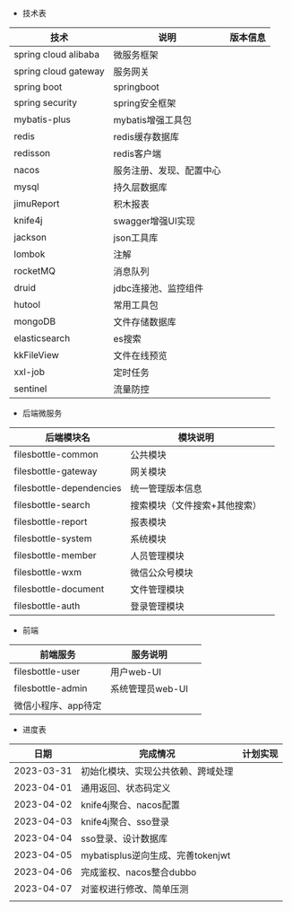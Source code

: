 - 技术表

| 技术                 | 说明                     | 版本信息 |
| -------------------- | ------------------------ | -------- |
| spring cloud alibaba | 微服务框架               |          |
| spring cloud gateway | 服务网关                 |          |
| spring boot          | springboot               |          |
| spring security      | spring安全框架           |          |
| mybatis-plus         | mybatis增强工具包        |          |
| redis                | redis缓存数据库          |          |
| redisson             | redis客户端              |          |
| nacos                | 服务注册、发现、配置中心 |          |
| mysql                | 持久层数据库             |          |
| jimuReport           | 积木报表                 |          |
| knife4j              | swagger增强UI实现        |          |
| jackson              | json工具库               |          |
| lombok               | 注解                     |          |
| rocketMQ             | 消息队列                 |          |
| druid                | jdbc连接池、监控组件     |          |
| hutool               | 常用工具包               |          |
| mongoDB              | 文件存储数据库           |          |
| elasticsearch        | es搜索                   |          |
| kkFileView           | 文件在线预览             |          |
| xxl-job              | 定时任务                 |          |
| sentinel             | 流量防控                 |          |



- 后端微服务

| 后端模块名               | 模块说明                      |      |
| ------------------------ | ----------------------------- | ---- |
| filesbottle-common       | 公共模块                      |      |
| filesbottle-gateway      | 网关模块                      |      |
| filesbottle-dependencies | 统一管理版本信息              |      |
| filesbottle-search       | 搜索模块（文件搜索+其他搜索） |      |
| filesbottle-report       | 报表模块                      |      |
| filesbottle-system       | 系统模块                      |      |
| filesbottle-member       | 人员管理模块                  |      |
| filesbottle-wxm          | 微信公众号模块                |      |
| filesbottle-document     | 文件管理模块                  |      |
| filesbottle-auth         | 登录管理模块                  |      |



- 前端

| 前端服务            | 服务说明         |      |
| ------------------- | ---------------- | ---- |
| filesbottle-user    | 用户web-UI       |      |
| filesbottle-admin   | 系统管理员web-UI |      |
| 微信小程序、app待定 |                  |      |





- 进度表

| 日期       | 完成情况                           | 计划实现 |
| ---------- | ---------------------------------- | -------- |
| 2023-03-31 | 初始化模块、实现公共依赖、跨域处理 |          |
| 2023-04-01 | 通用返回、状态码定义               |          |
| 2023-04-02 | knife4j聚合、nacos配置             |          |
| 2023-04-03 | knife4j聚合、sso登录               |          |
| 2023-04-04 | sso登录、设计数据库                |          |
| 2023-04-05 | mybatisplus逆向生成、完善tokenjwt  |          |
| 2023-04-06 | 完成鉴权、nacos整合dubbo           |          |
| 2023-04-07 | 对鉴权进行修改、简单压测           |          |
|            |                                    |          |


